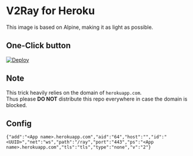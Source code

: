 # V2Ray for Heroku
This image is based on Alpine, making it as light as possible.

## One-Click button
[![Deploy](https://www.herokucdn.com/deploy/button.png)](https://heroku.com/deploy)

## Note
This trick heavily relies on the domain of `herokuapp.com`. \
Thus please **DO NOT** distribute this repo everywhere in case the domain is blocked.

## Config

```
{"add":"<App name>.herokuapp.com","aid":"64","host":"","id":"<UUID>","net":"ws","path":"/ray","port":"443","ps":"<App name>.herokuapp.com","tls":"tls","type":"none","v":"2"}
```
